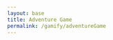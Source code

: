 ```yaml
---
layout: base
title: Adventure Game
permalink: /gamify/adventureGame
---
```


<div id="gameContainer">
    <div id="promptDropDown" class="promptDropDown" style="z-index: 9999"></div>
    <canvas id='gameCanvas'></canvas>
</div>

<script type="module">
import Game from "{{site.baseurl}}/assets/js/platformer3x/adventureGame/Game.js";
import GameLevelWater from "{{site.baseurl}}/assets/js/platformer3x/adventureGame/GameLevelWater.js";
import GameLevelDesert from "{{site.baseurl}}/assets/js/platformer3x/adventureGame/GameLevelDesert.js";
import { pythonURI, javaURI, fetchOptions } from "{{site.baseurl}}/assets/js/platformer3x/api/config.js";

// Style for instructions overlay
const instructionsStyle = `
    position: fixed;
    top: 50%;
    left: 50%;
    transform: translate(-50%, -50%);
    background: rgba(0, 0, 0, 0.9);
    color: white;
    padding: 30px;
    border-radius: 15px;
    z-index: 1000;
    max-width: 600px;
    width: 90%;
    font-family: 'Press Start 2P', cursive;
    border: 3px solid #f5c207;
    box-shadow: 0 0 20px rgba(245, 194, 7, 0.5);
`;

const instructionsHTML = `
    <h2 style="color: #f5c207; margin-bottom: 15px; text-align: center;">Welcome!</h2>
    <div style="margin-bottom: 15px;">
        <h3 style="color: #f5c207;">Controls:</h3>
        <p>• WASD - Move</p>
        <p>• E/U - Interact with NPCs</p>
        <p>• ESC - Exit mini-games</p>
    </div>
    <div style="margin-bottom: 15px;">
        <h3 style="color: #f5c207;">NPCs:</h3>
        <p>• Robot - Meteor Blaster game</p>
        <p>• R2D2 - Star Wars game</p>
        <p>• Tux/Octocat - Quizzes</p>
        <p>• Stock Guy - Stock Market</p>
        <p>• Bitcoin - Casino</p>
    </div>
    <div style="text-align: center;">
        <button id="startGameBtn" style="
            background: #f5c207;
            color: black;
            border: none;
            padding: 8px 16px;
            border-radius: 5px;
            cursor: pointer;
            font-family: 'Press Start 2P', cursive;
            font-size: 12px;
            transition: all 0.3s ease;
        ">Start Game</button>
    </div>
`;

const gameLevelClasses = [GameLevelDesert, GameLevelWater];

// Wait for DOM to be ready before manipulating it
window.addEventListener('DOMContentLoaded', () => {
    // Create the instructions overlay
    const instructionsDiv = document.createElement('div');
    instructionsDiv.setAttribute('id', 'instructionsOverlay');
    instructionsDiv.setAttribute('style', instructionsStyle);
    instructionsDiv.innerHTML = instructionsHTML;
    document.body.appendChild(instructionsDiv);

    // Web Server Environment data
    const environment = {
        path: "{{site.baseurl}}",
        pythonURI: pythonURI,
        javaURI: javaURI,
        fetchOptions: fetchOptions,
        gameContainer: document.getElementById("gameContainer"),
        gameCanvas: document.getElementById("gameCanvas"),
        instructionsStyle: instructionsStyle,
        instructionsHTML: instructionsHTML,
        gameLevelClasses: gameLevelClasses
    };

    // Only launch game after user clicks "Start Game"
    document.getElementById('startGameBtn').addEventListener('click', () => {
        document.body.removeChild(instructionsDiv);
        Game.main(environment);
    });
});
</script>
